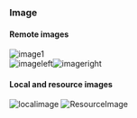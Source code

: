 ﻿### Image ###
#### Remote images ####
![image1](http://placehold.it/300x25)  
![imageleft](http://placehold.it/150x25/0000FF "blue")![imageright](http://placehold.it/150x25/00FFFF "cyan")
#### Local and resource images ####
![localimage](Assets2/ResourceImage.png)
![ResourceImage](Assets/ResourceImage.png)

